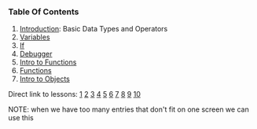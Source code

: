 ### Table Of Contents

1. [Introduction](#basic-data-types): Basic Data Types and Operators
1. [Variables](#variables)
1. [If](#if)
1. [Debugger](#debugger)
1. [Intro to Functions](#intro-functions)
1. [Functions](#functions)
1. [Intro to Objects](#intro-objects)

Direct link to lessons: [1](#lesson1) [2](#lesson2) [3](#lesson3) [4](#lesson4) [5](#lesson5) [6](#lesson6) [7](#lesson7) [8](#lesson8) [9](#lesson9) [10](#lesson10)

NOTE: when we have too many entries that don't fit on one screen
we can use this <!-- .slide: style="font-size:80%" -->
